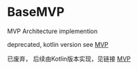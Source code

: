 # BaseMVP
MVP Architecture implemention

deprecated, kotlin version see [MVP](https://github.com/XingRay/MVP)

已废弃， 后续由Kotlin版本实现，见链接 [MVP](https://github.com/XingRay/MVP)
